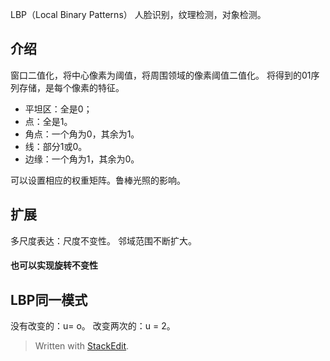 LBP（Local Binary Patterns）
人脸识别，纹理检测，对象检测。
## 介绍
窗口二值化，将中心像素为阈值，将周围领域的像素阈值二值化。
将得到的01序列存储，是每个像素的特征。
- 平坦区：全是0；
- 点：全是1。
- 角点：一个角为0，其余为1。
- 线：部分1或0。
- 边缘：一个角为1，其余为0。

可以设置相应的权重矩阵。鲁棒光照的影响。
## 扩展
多尺度表达：尺度不变性。
邻域范围不断扩大。
#### 也可以实现旋转不变性
## LBP同一模式
没有改变的：u= o。
改变两次的：u = 2。
> Written with [StackEdit](https://stackedit.io/).
<!--stackedit_data:
eyJoaXN0b3J5IjpbLTg2OTY5MzQxNV19
-->